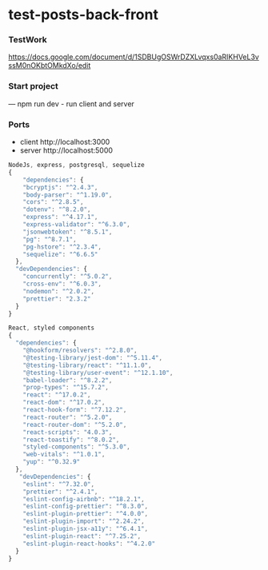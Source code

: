 # test-posts-back-front
### TestWork 
https://docs.google.com/document/d/1SDBUgOSWrDZXLvqxs0aRIKHVeL3vssM0nOKbtOMkdXo/edit

### Start project
— npm run dev - run client and server

### Ports
* client http://localhost:3000
* server http://localhost:5000

```javascript
NodeJs, express, postgresql, sequelize
{
    "dependencies": {
    "bcryptjs": "^2.4.3",
    "body-parser": "^1.19.0",
    "cors": "^2.8.5",
    "dotenv": "^8.2.0",
    "express": "^4.17.1",
    "express-validator": "^6.3.0",
    "jsonwebtoken": "^8.5.1",
    "pg": "^8.7.1",
    "pg-hstore": "^2.3.4",
    "sequelize": "^6.6.5"
  },
  "devDependencies": {
    "concurrently": "^5.0.2",
    "cross-env": "^6.0.3",
    "nodemon": "^2.0.2",
    "prettier": "2.3.2"
  }
}

React, styled components
{
  "dependencies": {
    "@hookform/resolvers": "^2.8.0",
    "@testing-library/jest-dom": "^5.11.4",
    "@testing-library/react": "^11.1.0",
    "@testing-library/user-event": "^12.1.10",
    "babel-loader": "^8.2.2",
    "prop-types": "^15.7.2",
    "react": "^17.0.2",
    "react-dom": "^17.0.2",
    "react-hook-form": "^7.12.2",
    "react-router": "^5.2.0",
    "react-router-dom": "^5.2.0",
    "react-scripts": "4.0.3",
    "react-toastify": "^8.0.2",
    "styled-components": "^5.3.0",
    "web-vitals": "^1.0.1",
    "yup": "^0.32.9"
  },
   "devDependencies": {
    "eslint": "^7.32.0",
    "prettier": "^2.4.1",
    "eslint-config-airbnb": "^18.2.1",
    "eslint-config-prettier": "^8.3.0",
    "eslint-plugin-prettier": "^4.0.0",
    "eslint-plugin-import": "^2.24.2",
    "eslint-plugin-jsx-a11y": "^6.4.1",
    "eslint-plugin-react": "^7.25.2",
    "eslint-plugin-react-hooks": "^4.2.0"
  }
}
```

